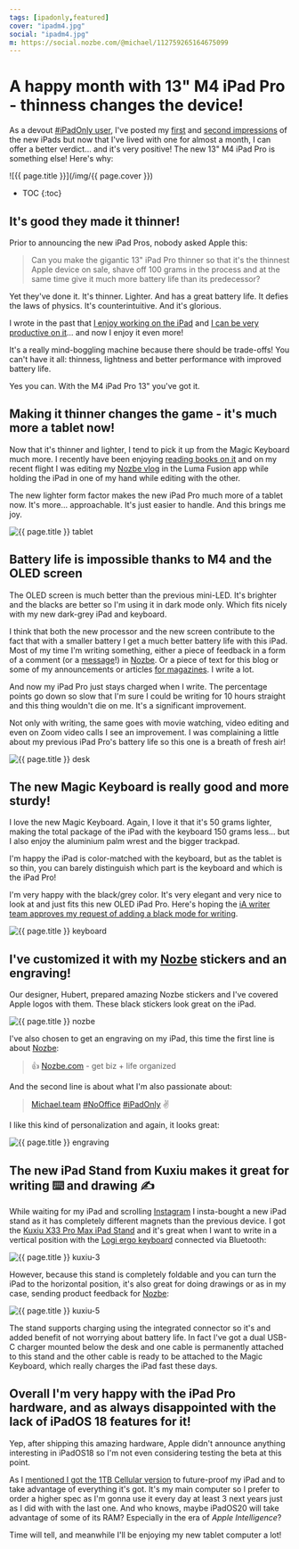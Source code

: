 ```yaml
---
tags: [ipadonly,featured]
cover: "ipadm4.jpg"
social: "ipadm4.jpg"
m: https://social.nozbe.com/@michael/112759265164675099
---
```


# A happy month with 13" M4 iPad Pro - thinness changes the device!

As a devout [#iPadOnly user](/ipadv), I've posted my [first](/ipad24) and [second impressions](/ipad24pro) of the new iPads but now that I've lived with one for almost a month, I can offer a better verdict… and it's very positive! The new 13" M4 iPad Pro is something else! Here's why:

<!--More-->

![{{ page.title }}](/img/{{ page.cover }})

* TOC
{:toc}

## It's good they made it thinner!

Prior to announcing the new iPad Pros, nobody asked Apple this:

> Can you make the gigantic 13" iPad Pro thinner so that it's the thinnest Apple device on sale, shave off 100 grams in the process and at the same time give it much more battery life than its predecessor?

Yet they've done it. It's thinner. Lighter. And has a great battery life. It defies the laws of physics. It's counterintuitive. And it's glorious.

I wrote in the past that [I enjoy working on the iPad](/ipadv) and [I can be very productive on it](/ipadp)… and now I enjoy it even more!

It's a really mind-boggling machine because there should be trade-offs! You can't have it all: thinness, lightness and better performance with improved battery life.

Yes you can. With the M4 iPad Pro 13" you've got it.

## Making it thinner changes the game - it's much more a tablet now!

Now that it's thinner and lighter, I tend to pick it up from the Magic Keyboard much more. I recently have been enjoying [reading books on it](/180) and on my recent flight I was editing my [Nozbe vlog](/nozbe-vlog) in the Luma Fusion app while holding the iPad in one of my hand while editing with the other.

The new lighter form factor makes the new iPad Pro much more of a tablet now. It's more… approachable. It's just easier to handle. And this brings me joy.

![{{ page.title }} tablet](/img/ipadm4-tablet.jpg)

## Battery life is impossible thanks to M4 and the OLED screen

The OLED screen is much better than the previous mini-LED. It's brighter and the blacks are better so I'm using it in dark mode only. Which fits nicely with my new dark-grey iPad and keyboard.

I think that both the new processor and the new screen contribute to the fact that with a smaller battery I get a much better battery life with this iPad. Most of my time I'm writing something, either a piece of feedback in a form of a comment (or a [message](/messages)!) in [Nozbe][n]. Or a piece of text for this blog or some of my announcements or articles [for magazines](/pl/imagazine). I write a lot.

And now my iPad Pro just stays charged when I write. The percentage points go down so slow that I'm sure I could be writing for 10 hours straight and this thing wouldn't die on me. It's a significant improvement.

Not only with writing, the same goes with movie watching, video editing and even on Zoom video calls I see an improvement. I was complaining a little about my previous iPad Pro's battery life so this one is a breath of fresh air!

![{{ page.title }} desk](/img/ipadm4-desk.jpg)

## The new Magic Keyboard is really good and more sturdy!

I love the new Magic Keyboard. Again, I love it that it's 50 grams lighter, making the total package of the iPad with the keyboard 150 grams less… but I also enjoy the aluminium palm wrest and the bigger trackpad.

I'm happy the iPad is color-matched with the keyboard, but as the tablet is so thin, you can barely distinguish which part is the keyboard and which is the iPad Pro!

I'm very happy with the black/grey color. It's very elegant and very nice to look at and just fits this new OLED iPad Pro. Here's hoping the [iA writer team approves my request of adding a black mode for writing](https://social.nozbe.com/@michael/112681751372555688).

![{{ page.title }} keyboard](/img/ipadm4-keyboard.jpg)

## I've customized it with my [Nozbe][n] stickers and an engraving!

Our designer, Hubert, prepared amazing Nozbe stickers and I've covered Apple logos with them. These black stickers look great on the iPad.

![{{ page.title }} nozbe](/img/ipadm4-nozbe.jpg)

I've also chosen to get an engraving on my iPad, this time the first line is about [Nozbe][n]:

> 👍 [Nozbe.com][n] - get biz + life organized

And the second line is about what I'm also passionate about:

> [Michael.team](/) [#NoOffice](/nooffice) [#iPadOnly](/ipadonly/) ✌️

I like this kind of personalization and again, it looks great:

![{{ page.title }} engraving](/img/ipadm4-engraving.jpg)

## The new iPad Stand from Kuxiu makes it great for writing ⌨️ and drawing ✍️

While waiting for my iPad and scrolling [Instagram](https://michael.gratis/ig) I insta-bought a new iPad stand as it has completely different magnets than the previous device. I got the  [Kuxiu X33 Pro Max iPad Stand](https://www.amazon.com/dp/B0D6W9K3Q9/?tag=sliwinski-20) and it's great when I want to write in a vertical position with the [Logi ergo keyboard](/ergo) connected via Bluetooth:

![{{ page.title }} kuxiu-3](/img/kuxiu-3.jpg)

However, because this stand is completely foldable and you can turn the iPad to the horizontal position, it's also great for doing drawings or as in my case, sending product feedback for [Nozbe][n]:

![{{ page.title }} kuxiu-5](/img/kuxiu-5.jpg)

The stand supports charging using the integrated connector so it's and added benefit of not worrying about battery life. In fact I've got a dual USB-C charger mounted below the desk and one cable is permanently attached to this stand and the other cable is ready to be attached to the Magic Keyboard, which really charges the iPad fast these days.

## Overall I'm very happy with the iPad Pro hardware, and as always disappointed with the lack of iPadOS 18 features for it!

Yep, after shipping this amazing hardware, Apple didn't announce anything interesting in iPadOS18 so I'm not even considering testing the beta at this point.

As I [mentioned I got the 1TB Cellular version](https://michael.team/ipad24/#which-model-im-getting) to future-proof my iPad and to take advantage of everything it's got. It's my main computer so I prefer to order a higher spec as I'm gonna use it every day at least 3 next years just as I did with with the last one. And who knows, maybe iPadOS20 will take advantage of some of its RAM? Especially in the era of *Apple Intelligence*?

Time will tell, and meanwhile I'll be enjoying my new tablet computer a lot!

[n]: https://michael.gratis/nozbe
[np]: https://michael.gratis/nozbepersonal